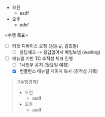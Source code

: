 - 오전
	- asdf
- 오후
	- adsf

<수행 목표>
- [ ] 타겟 디바이스 요청 (김동규, 김민철)
	- [ ] 응답체크 -> 응답없어서 메일보냄 (waiting)
- [ ] 매뉴얼 기반 TC 추적성 체크 진행
	- [ ] 1사업부 공지 (월요일 예정)
	- [x] 컨플런스 매뉴얼 페이지 복사 (추적성 기록)

>[!수행경과]
>- 오전
>	- asdf
>- 오후
>	- asdf

